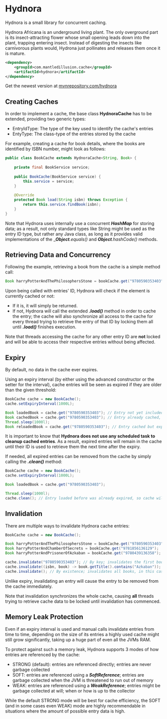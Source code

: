 # Hydnora
Hydnora is a small library for concurrent caching.

Hydnora Africana is an underground living plant. The only overground part is its insect-attracting 
flower whose small opening leads down into the plant, trapping entering insect. Instead of digesting the 
insects like carnivorous plants would, Hydrona just pollinates and releases them once it is mature.

```xml
<dependency>
    <groupId>com.mantledillusion.cache</groupId>
    <artifactId>hydnora</artifactId>
</dependency>

```

Get the newest version at  [mvnrepository.com/hydnora](https://mvnrepository.com/artifact/com.mantledillusion.cache/hydnora)

## Creating Caches
In order to implement a cache, the base class **HydnoraCache** has to be extended, providing two generic types:
- EntryIdType: The type of the key used to identify the cache's entries
- EntyType: The class-type of the entries stored by the cache

For example, creating a cache for book details, where the books are identified by ISBN number, might look as follows:

```java
public class BookCache extends HydnoraCache<String, Book> {
    
    private final BookService service;
    
    public BookCache(BookService service) {
        this.service = service;
    }
    
    @Override
    protected Book load(String isbn) throws Exception {
        return this.service.findBook(isbn);
    }
}
```

Note that Hydnora uses internally use a concurrent _**HashMap**_ for storing data; as a result, not only standard types like String might be used as the entry ID type, but rather any Java class, as long as it provides valid implementations of the __**Object**.equals()_ and _**Object**.hashCode()_ methods.

## Retrieving Data and Concurrency

Following the example, retrieving a book from the cache is a simple method call:

```java
Book harryPotterAndThePhilosophersStone = bookCache.get("9780590353403");
```

Upon being called with entries' ID, Hydnora will check if the element is currently cached or not:
- If it is, it will simply be returned. 
- If not, Hydnora will call the extended **_.load()_** method in order to cache the entry; the cache will also synchronize all access to the cache for every thread trying to retrieve the entry of that ID by locking them all until _**.load()**_ finishes execution.

Note that threads accessing the cache for any other entry ID are **not** locked and will be able to access their respective entries without being affected.

## Expiry

By default, no data in the cache ever expires. 

Using an expiry interval (by either using the advanced constructor or the setter for the interval), cache entries will be seen as expired if they are older than the given threshold:

```java
BookCache cache = new BookCache();
cache.setExpiryInterval(1000L);

Book loadedBook = cache.get("9780590353403"); // Entry not yet included in the cache; load it and return it
Book cachedBook = cache.get("9780590353403"); // Entry already cached, just return it
Thread.sleep(1000l);
Book reloadedBook = cache.get("9780590353403"); // Entry cached but expired; reload it and return it
```

It is important to know that **Hydnora does not use any scheduled task to cleanup cached entries**. As a result, expired entries will remain in the cache until their ID is used to retrieve them the next time after the expiry.

If needed, all expired entries can be removed from the cache by simply calling the **_.clean()_** method:

```java
BookCache cache = new BookCache();
cache.setExpiryInterval(1000L);

Book loadedBook = cache.get("9780590353403");

Thread.sleep(1000l);
cache.clean(); // Entry loaded before was already expired, so cache will be completely empty again
```

## Invalidation

There are multiple ways to invalidate Hydnora cache entries:

```java
BookCache cache = new BookCache();

Book harryPotterAndThePhilosophersStone = bookCache.get("9780590353403");
Book harryPotterAndChamberOfSecrets = bookCache.get("9781856136129");
Book harryPotterAndPrisonerOfAzkaban = bookCache.get("9780439136358");

cache.invalidate("9780590353403"); // By key; invalidates the first book
cache.invalidate((isbn, book) -> book.getTitle().contains("Azkaban")); // By predicate; invalidates the third book
cache.invalidate(); // By existence; invalidates all books, in this case: the second book
```

Unlike expiry, invalidating an entry will cause the entry to be removed from the cache immediately.

Note that invalidation synchronizes the whole cache, causing **all** threads trying to retrieve cache data to be locked until invalidation has commenced.

## Memory Leak Protection

Even if an expiry interval is used and manual calls invalidate entries from time to time, depending on the size of its entries a highly used cache might still grow significantly, taking up a huge part of even all the JVMs RAM.

To protect against such a memory leak, Hydnora supports 3 modes of how entries are referenced by the cache:
- STRONG (default): entries are referenced directly; entries are never garbage collected
- SOFT: entries are referenced using a **_SoftReference_**; entries are garbage collected when the JVM is threatened to run out of memory
- WEAK: entries are referenced using a **_WeakReference_**; entries might be garbage collected at will; when or how is up to the collector

While the default STRONG mode will be best for cache efficiency, the SOFT (and in some cases even WEAK) mode are highly recommendable in situations where the amount of possible entry data is high.